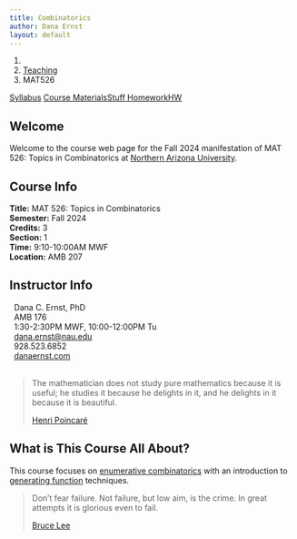 ```yaml
---
title: Combinatorics
author: Dana Ernst
layout: default
---
```


<ol class="breadcrumb">
  <li><a href="/"><i class="fa fa-home"></i></a></li>
  <li><a href="/teaching/">Teaching</a></li>
  <li class="active">MAT526</li>
</ol>

<div class="row">
<div class="col-xs-12">
<div class="btn-group btn-group-justified">
<a class="btn btn-default btn-success" href="{{site.baseurl}}/teaching/mat526f24/syllabus/">Syllabus</a>
<a class="btn btn-default btn-primary" href="{{site.baseurl}}/teaching/mat526f24/materials/">
<span class="hidden-xs">Course Materials</span><span class="visible-xs">Stuff</span>
</a>
<a class="btn btn-default btn-warning" href="{{site.baseurl}}/teaching/mat526f24/homework/">
<span class="hidden-xs">Homework</span><span class="visible-xs">HW</span>
</a>
<!-- <a class="btn btn-default btn-info" href="{{site.baseurl}}/teaching/mat526f24/journal/">Journal</a> -->
</div>
</div>
</div>

## Welcome ##
Welcome to the course web page for the Fall 2024 manifestation of MAT 526: Topics in Combinatorics at [Northern Arizona University](http://nau.edu).

<div class="row">
  <div class="col-xs-12 col-sm-6">
<div>
<h2>Course Info</h2>
<strong>Title:</strong> MAT 526: Topics in Combinatorics<br />
<strong>Semester:</strong> Fall 2024<br />
<strong>Credits:</strong> 3<br />
<strong>Section:</strong> 1<br />
<strong>Time:</strong> 9:10-10:00AM MWF<br />
<strong>Location:</strong> AMB 207
</div>
  </div>

  <div class="col-xs-12 col-sm-6">
<div>
  <h2>Instructor Info</h2>
  <i class="fa fa-user fa-fw"></i>&nbsp; Dana C. Ernst, PhD<br />
  <i class="fa fa-university fa-fw"></i>&nbsp; AMB 176<br />
  <i class="fa fa-users fa-fw"></i>&nbsp; 1:30-2:30PM MWF, 10:00-12:00PM Tu<br />
  <i class="far fa-envelope fa-fw"></i>&nbsp; <a href="mailto:dana.ernst@nau.edu">dana.ernst@nau.edu</a><br />
  <i class="fa fa-phone fa-fw"></i>&nbsp; 928.523.6852<br />
  <i class="fa fa-link fa-fw"></i>&nbsp; <a href="{{site.baseurl}}">danaernst.com</a>
</div>
  </div>
</div>

<br />

<blockquote>
<p>The mathematician does not study pure mathematics because it is useful; he studies it because he delights in it, and he delights in it because it is beautiful.</p>
<footer><a href="https://en.wikipedia.org/wiki/Henri_Poincaré">Henri Poincaré</a></footer>
</blockquote>

## What is This Course All About? ##
This course focuses on [enumerative combinatorics](https://en.wikipedia.org/wiki/Enumerative_combinatorics) with an introduction to [generating function](https://en.wikipedia.org/wiki/Generating_function) techniques. 

<blockquote>
<p>Don’t fear failure.  Not failure, but low aim, is the crime. In great attempts it is glorious even to fail.</p>
<footer><a href="https://en.wikipedia.org/wiki/Bruce_Lee">Bruce Lee</a></footer>
</blockquote>

<br />
